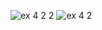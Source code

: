 ![ex 4 2 2](https://github.com/65030034/03376836-OOP-2566-Lab-04/assets/144875017/3c144174-bcc1-4db1-9886-6068445fcee3)
![ex 4 2](https://github.com/65030034/03376836-OOP-2566-Lab-04/assets/144875017/24d8dda4-4bf3-4143-b273-434284dc946f)
